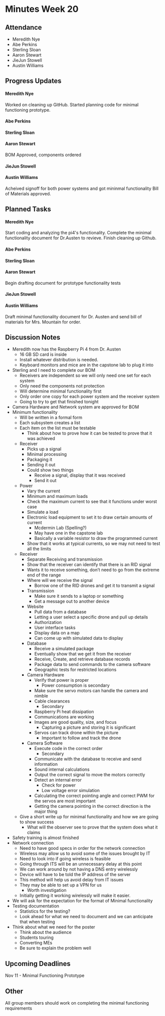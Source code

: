 # Minutes Week 20

## Attendance
   - Meredith Nye
   - Abe Perkins
   - Sterling Sloan
   - Aaron Stewart
   - JieJun Stowell
   - Austin Williams

## Progress Updates
#### Meredith Nye
Worked on cleaning up GitHub. Started planning code for minimal functioning prototype.
#### Abe Perkins
#### Sterling Sloan
#### Aaron Stewart
BOM Approved, components ordered
#### JieJun Stowell
#### Austin Williams
Acheived signoff for both power systems and got mininmal functionality Bill of Materials approved.

## Planned Tasks
#### Meredith Nye
Start coding and analyzing the pi4's functionality. Complete the minimal functionality document for Dr.Austen to revieve. Finish cleaning up Github. 
#### Abe Perkins
#### Sterling Sloan
#### Aaron Stewart
Begin drafting document for prototype functionality tests
#### JieJun Stowell
#### Austin Williams
Draft minimal functionality document for Dr. Austen and send bill of materials for Mrs. Mountain for order. 

## Discussion Notes
- Meredith now has the Raspberry Pi 4 from Dr. Austen
    - 16 GB SD card is inside
    - Install whatever distribution is needed.
    - Keyboard monitors and mice are in the capstone lab to plug it into
- Sterling and I need to complete our BOM
    - Receivers are independent so we will only need one set for each system
    - Only need the components not protection
    - Will determine minimal functionality first 
    - Only order one copy for each power system and the receiver system
    - Going to try to get that finished tonight
- Camera Hardware and Network system are approved for BOM
- Minimum functionality
    - Will be written in a formal form
    - Each subsystem creates a list
    - Each item on the list must be testable 
        - Think about how to prove how it can be tested to prove that it was achieved
    - Receiver
        - Picks up a signal
        - Minimal processing
        - Packaging it 
        - Sending it out
        - Could show two things
            - Receive a signal, display that it was received
            - Send it out
    - Power
        - Vary the current 
        - Minimum and maximum loads
        - Check the maximum current to see that it functions under worst case
        - Simulate a load
        - Electronic load equipment to set it to draw certain amounts of current
            - Mcdermin Lab (Spelling?)
            - May have one in the capstone lab
            - Basically a variable resistor to draw the programmed current 
        - Show that it works at typical currents, so we may not need to test all the limits
    - Receiver
        - Separate Receiving and transmission
        - Show that the receiver can identify that there is an RID signal
        - Wants it to receive something, don’t need to go from the extreme end of the range
        - Where will we receive the signal
            - Borrow one of the RID drones and get it to transmit a signal
        - Transmission
            - Make sure it sends to a laptop or something
            - Get a message out to another device
        - Website
            - Pull data from a database
            - Letting a user select a specific drone and pull up details
            - Authorization 
            - User interface tasks
            - Display data on a map
            - Can come up with simulated data to display
        - Database
            - Receive a simulated package 
            - Eventually show that we get it from the receiver
            - Receive, Create, and retrieve database records
            - Package data to send commands to the camera software
            - Geographic tests for restricted locations
        - Camera Hardware
            - Verify that power is proper
                - Power consumption is secondary
            - Make sure the servo motors can handle the camera and nimble
            - Cable clearances
                - Secondary
            - Raspberry Pi heat dissipation
            - Communications are working 
            - Images are good quality, size, and focus
                - Capturing a picture and storing it is significant 
            - Servos can track drone within the picture
                - Important to follow and track the drone
        - Camera Software
            - Execute code in the correct order
                - Secondary
            - Communicate with the database to receive and send information
            - Sound internal calculations 
            - Output the correct signal to move the motors correctly
            - Detect an internal error 
                - Check for power
                - Low voltage error simulation
            - Calculating the correct pointing angle and correct PWM for the servos are most important
            - Getting the camera pointing in the correct direction is the major thing
    - Give a short write up for minimal functionality and how we are going to show success
        - What will the observer see to prove that the system does what it claims
- Safety training is almost finished
- Network connection
    - Need to have good specs in order for the network connection
    - Wireless may allow us to avoid some of the issues brought by IT
    - Need to look into if going wireless is feasible
    - Going through ITS will be an unnecessary delay at this point
    - We can work around by not having a DNS entry wirelessly 
    - Device will have to be told the IP address of the server
    - This method will help us avoid delay from IT issues
    - They may be able to set up a VPN for us
        - Worth investigation
    - Initially getting it working wirelessly will make it easier.
- We will ask for the expectation for the format of Minimal functionality
- Testing documentation
    - Statistics for the testing?
    - Look ahead for what we need to document and we can anticipate that when testing
- Think about what we need for the poster
    - Think about the audience
    - Students touring
    - Converting MEs
    - Be sure to explain the problem well

## Upcoming Deadlines
Nov 11 - Minimal Functioning Prototype
## Other
All group members should work on completing the minimal functioning requirements
